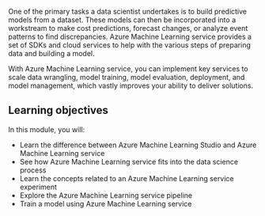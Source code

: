 One of the primary tasks a data scientist undertakes is to build predictive models from a dataset. These models can then be incorporated into a workstream to make cost predictions, forecast changes, or analyze event patterns to find discrepancies. Azure Machine Learning service provides a set of SDKs and cloud services to help with the various steps of preparing data and building a model. 

With Azure Machine Learning service, you can implement key services to scale data wrangling, model training, model evaluation, deployment, and model management, which vastly improves your ability to deliver solutions.

## Learning objectives

In this module, you will:

- Learn the difference between Azure Machine Learning Studio and Azure Machine Learning service
- See how Azure Machine Learning service fits into the data science process
- Learn the concepts related to an Azure Machine Learning service experiment
- Explore the Azure Machine Learning service pipeline
- Train a model using Azure Machine Learning service